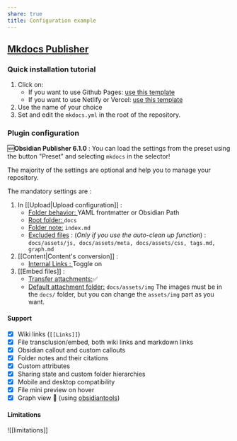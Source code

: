 ```yaml
---
share: true
title: Configuration example
---
```


## [Mkdocs Publisher](https://obsidian-publisher.netlify.app)

### Quick installation tutorial

1. Click on:
    - If you want to use Github Pages: [use this template](https://github.com/ObsidianPublisher/template-gh-pages/generate)
    - If you want to use Netlify or Vercel: [use this template](https://github.com/ObsidianPublisher/template-netlify-vercel/generate)
1. Use the name of your choice
1. Set and edit the `mkdocs.yml` in the root of the repository.

### Plugin configuration

🆕**Obsidian Publisher 6.1.0** : You can load the settings from the preset using the button "Preset" and selecting `mkdocs` in the selector!

The majority of the settings are optional and help you to manage your repository.

The mandatory settings are :
1. In [[Upload|Upload configuration]] :
	- <u>Folder behavior: </u> YAML frontmatter or Obsidian Path
	- <u>Root folder: </u> `docs`
	- <u>Folder note:</u> `index.md`
	- <u>Excluded files</u> : (*Only if you use the auto-clean up function*) : `docs/assets/js, docs/assets/meta, docs/assets/css, tags.md, graph.md`
1. [[Content|Content's conversion]] :
	- <u>Internal Links : </u> Toggle on
1. [[Embed files]] :
	- <u>Transfer attachments:</u>✅
	- <u>Default attachment folder:</u> `docs/assets/img`
		The images must be in the `docs/` folder, but you can change the `assets/img` part as you want.

#### Support

- [x] Wiki links (`[[Links]]`)
- [x] File transclusion/embed, both wiki links and markdown links
- [x] Obsidian callout and custom callouts
- [x] Folder notes and their citations
- [x] Custom attributes
- [x] Sharing state and custom folder hierarchies
- [x] Mobile and desktop compatibility
- [x] File mini preview on hover
- [x] Graph view 🎉 (using [obsidiantools](https://github.com/mfarragher/obsidiantools))

#### Limitations

![[limitations]]

